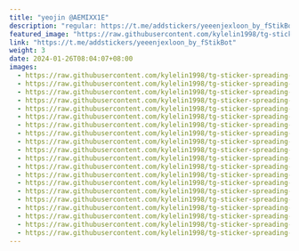 ```yaml
---
title: "yeojin @AEMIXX1E"
description: "regular: https://t.me/addstickers/yeeenjexloon_by_fStikBot"
featured_image: "https://raw.githubusercontent.com/kylelin1998/tg-sticker-spreading-worldwide-images/main/img/69d08044-ff4b-4cd3-9e53-eb024c3b8ad0.jpg"
link: "https://t.me/addstickers/yeeenjexloon_by_fStikBot"
weight: 3
date: 2024-01-26T08:04:07+08:00
images:
  - https://raw.githubusercontent.com/kylelin1998/tg-sticker-spreading-worldwide-images/main/img/69d08044-ff4b-4cd3-9e53-eb024c3b8ad0.jpg
  - https://raw.githubusercontent.com/kylelin1998/tg-sticker-spreading-worldwide-images/main/img/b5ec462c-06b4-4fe9-8398-57bc130f5593.jpg
  - https://raw.githubusercontent.com/kylelin1998/tg-sticker-spreading-worldwide-images/main/img/2fc50c2f-f116-4bf8-82e2-21f526057855.jpg
  - https://raw.githubusercontent.com/kylelin1998/tg-sticker-spreading-worldwide-images/main/img/81425b05-757d-4107-8e7e-b04945d02072.jpg
  - https://raw.githubusercontent.com/kylelin1998/tg-sticker-spreading-worldwide-images/main/img/dcedd2b0-9089-4c9d-a02e-88717fc3a13a.jpg
  - https://raw.githubusercontent.com/kylelin1998/tg-sticker-spreading-worldwide-images/main/img/97fb5a38-f776-43bd-af44-9c7f8296bba0.jpg
  - https://raw.githubusercontent.com/kylelin1998/tg-sticker-spreading-worldwide-images/main/img/1bd3cfb2-60e9-4757-a4ed-6169db561dd5.jpg
  - https://raw.githubusercontent.com/kylelin1998/tg-sticker-spreading-worldwide-images/main/img/449c4947-2445-4535-a78b-895ae23a59df.jpg
  - https://raw.githubusercontent.com/kylelin1998/tg-sticker-spreading-worldwide-images/main/img/a5079702-03e1-44fc-9f3c-af40a525a610.jpg
  - https://raw.githubusercontent.com/kylelin1998/tg-sticker-spreading-worldwide-images/main/img/5f6e2d50-6c70-4836-b081-c0896fb78874.jpg
  - https://raw.githubusercontent.com/kylelin1998/tg-sticker-spreading-worldwide-images/main/img/e3a5cce9-7b34-41c2-94f6-2eabcb136dd0.jpg
  - https://raw.githubusercontent.com/kylelin1998/tg-sticker-spreading-worldwide-images/main/img/359b0569-14cd-4b5d-92bb-b743700622ab.jpg
  - https://raw.githubusercontent.com/kylelin1998/tg-sticker-spreading-worldwide-images/main/img/502807ee-bced-4f47-ae5f-6d1382cba2b3.jpg
  - https://raw.githubusercontent.com/kylelin1998/tg-sticker-spreading-worldwide-images/main/img/0db8b401-6efd-4804-b40a-2451ed15af33.jpg
  - https://raw.githubusercontent.com/kylelin1998/tg-sticker-spreading-worldwide-images/main/img/fed91e06-ea40-4d6c-b690-8ad3156e9a9b.jpg
  - https://raw.githubusercontent.com/kylelin1998/tg-sticker-spreading-worldwide-images/main/img/c91549a9-b644-4ab2-979b-33402d33cb44.jpg
  - https://raw.githubusercontent.com/kylelin1998/tg-sticker-spreading-worldwide-images/main/img/299680a3-d580-4464-9ff1-6b307b390251.jpg
  - https://raw.githubusercontent.com/kylelin1998/tg-sticker-spreading-worldwide-images/main/img/5ffed5fb-68cf-4aa0-9d90-0ab993eb19e7.jpg
  - https://raw.githubusercontent.com/kylelin1998/tg-sticker-spreading-worldwide-images/main/img/6b9c229c-1222-4ce7-88bb-0af9ec539070.jpg
  - https://raw.githubusercontent.com/kylelin1998/tg-sticker-spreading-worldwide-images/main/img/0d37ec30-66c3-4871-bb14-008e0ea00a75.jpg
---
```

